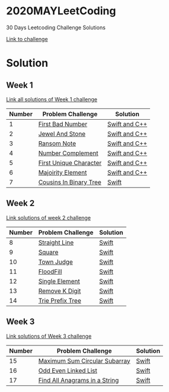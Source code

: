 # 2020MAYLeetCoding

30 Days Leetcoding Challenge Solutions 

[Link to challenge](https://leetcode.com/explore/challenge/card/may-leetcoding-challenge/)

# Solution

## Week 1

[Link all solutions of Week 1 challenge](https://github.com/CanThaiLinh/2020MAYLeetCoding/tree/master/Week1)


Number | Problem Challenge | Solution
------- | ------- | --------
1 | [First Bad Number](https://leetcode.com/explore/challenge/card/may-leetcoding-challenge/534/week-1-may-1st-may-7th/3316/) | [Swift and C++](https://github.com/CanThaiLinh/2020MAYLeetCoding/blob/master/Week1/1FirstBadNumber.swift)
2 | [Jewel And Stone](https://leetcode.com/explore/challenge/card/may-leetcoding-challenge/534/week-1-may-1st-may-7th/3317/) | [Swift and C++](https://github.com/CanThaiLinh/2020MAYLeetCoding/blob/master/Week1/2JewelAndStones.swift)
3 | [Ransom Note](https://leetcode.com/explore/challenge/card/may-leetcoding-challenge/534/week-1-may-1st-may-7th/3318/) | [Swift and C++](https://github.com/CanThaiLinh/2020MAYLeetCoding/blob/master/Week1/3RansomNote.swift)
4 | [Number Complement](https://leetcode.com/explore/challenge/card/may-leetcoding-challenge/534/week-1-may-1st-may-7th/3319/) | [Swift and C++](https://github.com/CanThaiLinh/2020MAYLeetCoding/blob/master/Week1/4NumberComplement.swift)
5 | [First Unique Character](https://leetcode.com/explore/challenge/card/may-leetcoding-challenge/534/week-1-may-1st-may-7th/3320/) | [Swift and C++](https://github.com/CanThaiLinh/2020MAYLeetCoding/blob/master/Week1/5FirstUniqueCharacter.swift)
6 | [Majoirity Element](https://leetcode.com/explore/challenge/card/may-leetcoding-challenge/534/week-1-may-1st-may-7th/3321/) | [Swift and C++](https://github.com/CanThaiLinh/2020MAYLeetCoding/blob/master/Week1/6MajoirityElement.swift)
7 | [Cousins In Binary Tree](https://leetcode.com/explore/challenge/card/may-leetcoding-challenge/534/week-1-may-1st-may-7th/3322/) | [Swift](https://github.com/CanThaiLinh/2020MAYLeetCoding/blob/master/Week1/7CousinsInBinaryTree.swift)

## Week 2
[Link solutions of week 2 challenge](https://github.com/CanThaiLinh/2020MAYLeetCoding/tree/master/Week2)

Number | Problem Challenge | Solution
------- | ------- | --------
8 | [Straight Line](https://leetcode.com/explore/challenge/card/may-leetcoding-challenge/535/week-2-may-8th-may-14th/3323/) | [Swift](https://github.com/CanThaiLinh/2020MAYLeetCoding/blob/master/Week2/8StraightLine.swift)
9 | [Square](https://leetcode.com/explore/challenge/card/may-leetcoding-challenge/535/week-2-may-8th-may-14th/3324/) | [Swift](https://github.com/CanThaiLinh/2020MAYLeetCoding/blob/master/Week2/9Sqaure.swift)
10| [Town Judge](https://leetcode.com/explore/challenge/card/may-leetcoding-challenge/535/week-2-may-8th-may-14th/3325/) | [Swift](https://github.com/CanThaiLinh/2020MAYLeetCoding/blob/master/Week2/10TownJudge.swift)
11 | [FloodFill](https://leetcode.com/explore/challenge/card/may-leetcoding-challenge/535/week-2-may-8th-may-14th/3326/) | [Swift](https://github.com/CanThaiLinh/2020MAYLeetCoding/blob/master/Week2/11FloodFill.swift)
12| [Single Element](https://leetcode.com/explore/challenge/card/may-leetcoding-challenge/535/week-2-may-8th-may-14th/3327/) | [Swift](https://github.com/CanThaiLinh/2020MAYLeetCoding/blob/master/Week2/12SingleElement.swift)
13| [Remove K Digit](https://leetcode.com/explore/challenge/card/may-leetcoding-challenge/535/week-2-may-8th-may-14th/3328/) | [Swift](https://github.com/CanThaiLinh/2020MAYLeetCoding/blob/master/Week2/13RemoveKDigit.swift)
14| [Trie Prefix Tree](https://leetcode.com/explore/challenge/card/may-leetcoding-challenge/535/week-2-may-8th-may-14th/3329/) | [Swift](https://github.com/CanThaiLinh/2020MAYLeetCoding/blob/master/Week2/14Trie.swift)


## Week 3
[Link solutions of Week 3 challenge](https://github.com/CanThaiLinh/2020MAYLeetCoding/tree/master/Week3)

Number | Problem Challenge | Solution
------- | ------- | --------
15 | [Maximum Sum Circular Subarray](https://leetcode.com/explore/challenge/card/may-leetcoding-challenge/536/week-3-may-15th-may-21st/3330/) | [Swift](https://github.com/CanThaiLinh/2020MAYLeetCoding/blob/master/Week3/15MaximumSumCircularSubarray.swift)
16 | [Odd Even Linked List](https://leetcode.com/explore/challenge/card/may-leetcoding-challenge/536/week-3-may-15th-may-21st/3331/) | [Swift](https://github.com/CanThaiLinh/2020MAYLeetCoding/blob/master/Week3/16OddEvenLinkedList.swift)
17 | [Find All Anagrams in a String](https://leetcode.com/explore/challenge/card/may-leetcoding-challenge/536/week-3-may-15th-may-21st/3332/) | [Swift](https://github.com/CanThaiLinh/2020MAYLeetCoding/blob/master/Week3/17FindAllAnagramInAString.swift)
